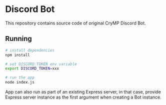 # Discord Bot

This repository contains source code of original CryMP Discord Bot.

## Running

```sh
# install dependencies
npm install

# set DISCORD_TOKEN env variable
export DISCORD_TOKEN=xxx

# run the app
node index.js
```

App can also run as part of an existing Express server, in that case, provide Express server instance as the first argument when creating a Bot instance.
